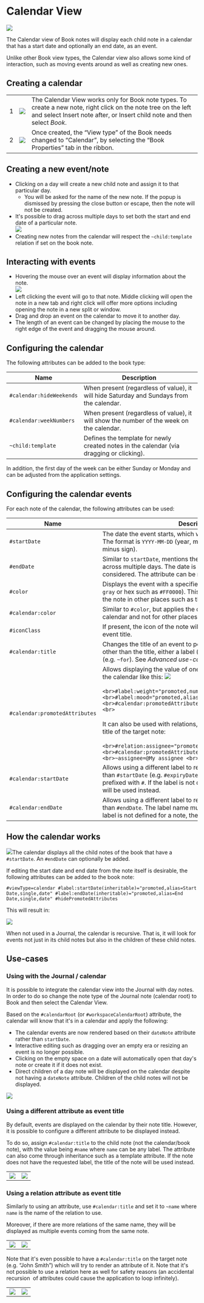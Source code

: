 # Calendar View
![](5_Calendar%20View_image.png)

The Calendar view of Book notes will display each child note in a calendar that has a start date and optionally an end date, as an event.

Unlike other Book view types, the Calendar view also allows some kind of interaction, such as moving events around as well as creating new ones.

## Creating a calendar

|     |     |     |
| --- | --- | --- |
| 1   | ![](9_Calendar%20View_image.png) | The Calendar View works only for Book note types. To create a new note, right click on the note tree on the left and select Insert note after, or Insert child note and then select _Book_. |
| 2   | ![](Calendar%20View_image.png) | Once created, the “View type” of the Book needs changed to “Calendar”, by selecting the “Book Properties” tab in the ribbon. |

## Creating a new event/note

*   Clicking on a day will create a new child note and assign it to that particular day.
    *   You will be asked for the name of the new note. If the popup is dismissed by pressing the close button or escape, then the note will not be created.
*   It's possible to drag across multiple days to set both the start and end date of a particular note.  
    ![](2_Calendar%20View_image.png)
*   Creating new notes from the calendar will respect the `~child:template` relation if set on the book note.

## Interacting with events

*   Hovering the mouse over an event will display information about the note.  
    ![](3_Calendar%20View_image.png)
*   Left clicking the event will go to that note. Middle clicking will open the note in a new tab and right click will offer more options including opening the note in a new split or window.
*   Drag and drop an event on the calendar to move it to another day.
*   The length of an event can be changed by placing the mouse to the right edge of the event and dragging the mouse around.

## Configuring the calendar

The following attributes can be added to the book type:

| Name | Description |
| --- | --- |
| `#calendar:hideWeekends` | When present (regardless of value), it will hide Saturday and Sundays from the calendar. |
| `#calendar:weekNumbers` | When present (regardless of value), it will show the number of the week on the calendar. |
| `~child:template` | Defines the template for newly created notes in the calendar (via dragging or clicking). |

In addition, the first day of the week can be either Sunday or Monday and can be adjusted from the application settings.

## Configuring the calendar events

For each note of the calendar, the following attributes can be used:

| Name | Description |
| --- | --- |
| `#startDate` | The date the event starts, which will display it in the calendar. The format is `YYYY-MM-DD` (year, month and day separated by a minus sign). |
| `#endDate` | Similar to `startDate`, mentions the end date if the event spans across multiple days. The date is inclusive, so the end day is also considered. The attribute can be missing for single-day events. |
| `#color` | Displays the event with a specified color (named such as `red`, `gray` or hex such as `#FF0000`). This will also change the color of the note in other places such as the note tree. |
| `#calendar:color` | Similar to `#color`, but applies the color only for the event in the calendar and not for other places such as the note tree. |
| `#iconClass` | If present, the icon of the note will be displayed to the left of the event title. |
| `#calendar:title` | Changes the title of an event to point to an attribute of the note other than the title, either a label (e.g. `#assignee`) or a relation (e.g. `~for`). See _Advanced use-cases_ for more information. |
| `#calendar:promotedAttributes` | Allows displaying the value of one or more promoted attributes in the calendar like this: ![](18_Calendar%20View_image.png)  <br>  <br>`<br>#label:weight="promoted,number,single,precision=1"<br>#label:mood="promoted,alias=Mood,single,text"<br>#calendar:promotedAttributes="label:weight,label:mood" <br>`  <br>  <br>It can also be used with relations, case in which it will display the title of the target note:  <br>  <br>`<br>#relation:assignee="promoted,alias=Assignee,single,text"<br>#calendar:promotedAttributes="relation:assignee" <br>~assignee=@My assignee <br>` |
| `#calendar:startDate` | Allows using a different label to represent the start date, other than `#startDate` (e.g. `#expiryDate`). The label name must be prefixed with `#`. If the label is not defined for a note, the default will be used instead. |
| `#calendar:endDate` | Allows using a different label to represent the start date, other than `#endDate`. The label name must be prefixed with `#`. If the label is not defined for a note, the default will be used instead. |

## How the calendar works

![](6_Calendar%20View_image.png)The calendar displays all the child notes of the book that have a `#startDate`. An `#endDate` can optionally be added.

If editing the start date and end date from the note itself is desirable, the following attributes can be added to the book note:

```
#viewType=calendar #label:startDate(inheritable)="promoted,alias=Start Date,single,date" #label:endDate(inheritable)="promoted,alias=End Date,single,date" #hidePromotedAttributes 
```

This will result in:

![](8_Calendar%20View_image.png)

When not used in a Journal, the calendar is recursive. That is, it will look for events not just in its child notes but also in the children of these child notes.

## Use-cases

### Using with the Journal / calendar

It is possible to integrate the calendar view into the Journal with day notes. In order to do so change the note type of the Journal note (calendar root) to Book and then select the Calendar View.

Based on the `#calendarRoot` (or `#workspaceCalendarRoot`) attribute, the calendar will know that it's in a calendar and apply the following:

*   The calendar events are now rendered based on their `dateNote` attribute rather than `startDate`.
*   Interactive editing such as dragging over an empty era or resizing an event is no longer possible.
*   Clicking on the empty space on a date will automatically open that day's note or create it if it does not exist.
*   Direct children of a day note will be displayed on the calendar despite not having a `dateNote` attribute. Children of the child notes will not be displayed.

![](17_Calendar%20View_image.png)

### Using a different attribute as event title

By default, events are displayed on the calendar by their note title. However, it is possible to configure a different attribute to be displayed instead.

To do so, assign `#calendar:title` to the child note (not the calendar/book note), with the value being `#name` where `name` can be any label. The attribute can also come through inheritance such as a template attribute. If the note does not have the requested label, the title of the note will be used instead.

|     |     |
| --- | --- |
| ![](19_Calendar%20View_image.png) | ![](10_Calendar%20View_image.png) |

### Using a relation attribute as event title

Similarly to using an attribute, use `#calendar:title` and set it to `~name` where `name` is the name of the relation to use.

Moreover, if there are more relations of the same name, they will be displayed as multiple events coming from the same note.

|     |     |
| --- | --- |
| ![](14_Calendar%20View_image.png) | ![](12_Calendar%20View_image.png) |

Note that it's even possible to have a `#calendar:title` on the target note (e.g. “John Smith”) which will try to render an attribute of it. Note that it's not possible to use a relation here as well for safety reasons (an accidental recursion  of attributes could cause the application to loop infinitely).

|     |     |
| --- | --- |
| ![](15_Calendar%20View_image.png) | ![](16_Calendar%20View_image.png) |